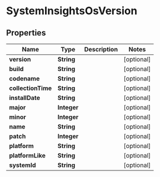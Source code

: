 

# SystemInsightsOsVersion


## Properties

| Name | Type | Description | Notes |
|------------ | ------------- | ------------- | -------------|
|**version** | **String** |  |  [optional] |
|**build** | **String** |  |  [optional] |
|**codename** | **String** |  |  [optional] |
|**collectionTime** | **String** |  |  [optional] |
|**installDate** | **String** |  |  [optional] |
|**major** | **Integer** |  |  [optional] |
|**minor** | **Integer** |  |  [optional] |
|**name** | **String** |  |  [optional] |
|**patch** | **Integer** |  |  [optional] |
|**platform** | **String** |  |  [optional] |
|**platformLike** | **String** |  |  [optional] |
|**systemId** | **String** |  |  [optional] |



